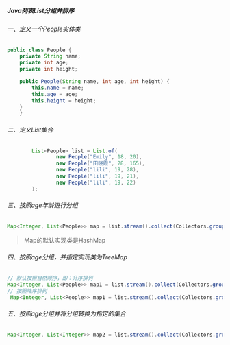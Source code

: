 ##### Java列表List分组并排序

###### 一、定义一个People实体类

```java
public class People {
    private String name;
    private int age;
    private int height;

    public People(String name, int age, int height) {
        this.name = name;
        this.age = age;
        this.height = height;
    }
    }
```

###### 二、定义List集合

```java
        List<People> list = List.of(
                new People("Emily", 18, 20),
                new People("田晓霞", 28, 165),
                new People("lili", 19, 28),
                new People("lili", 19, 21),
                new People("lili", 19, 22)
        );
```

###### 三、按照age年龄进行分组

```java
Map<Integer, List<People>> map = list.stream().collect(Collectors.groupingBy(People::getAge)); 
```

> Map的默认实现类是HashMap

###### 四、按照age分组，并指定实现类为TreeMap

```java
// 默认按照自然顺序，即：升序排列 
Map<Integer, List<People>> map1 = list.stream().collect(Collectors.groupingBy(People::getAge, TreeMap::new, Collectors.toList()));
// 按照降序排列
 Map<Integer, List<People>> map1 = list.stream().collect(Collectors.groupingBy(People::getAge, TreeMap::new, Collectors.toList())).descendingMap();
```

###### 五、按照age分组并将分组转换为指定的集合

```java
Map<Integer, List<Integer>> map2 = list.stream().collect(Collectors.groupingBy(People::getAge, LinkedHashMap::new, Collectors.mapping(People::getHeight, Collectors.toList())));
```

